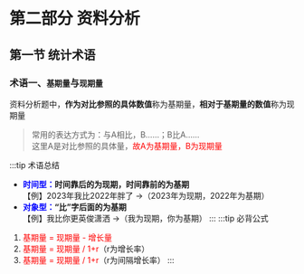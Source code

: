 # 第二部分 资料分析

## 第一节 统计术语

### 术语一、`基期量`与`现期量`
资料分析题中，<b>作为对比参照的具体数值</b>称为基期量，<b>相对于基期量的数值</b>称为现期量
> 常用的表达方式为：与A相比，B……；B比A……<br />
> 这里A是对比参照的具体量，<font color=red>故A为基期量，B为现期量</font>

:::tip 术语总结
+ <b><font color=blue>时间型：</font>时间靠后的为现期，时间靠前的为基期</b><br />
    【例】2023年我比2022年胖了 →（2023年为现期，2022年为基期）
+ <b><font color=blue>对象型：</font>“比”字后面的为基期</b><br />
    【例】我比你更英俊潇洒 →（我为现期，你为基期）
:::
:::tip 必背公式
1. <font color=red>基期量 = 现期量 - 增长量</font>
2. <font color=red>基期量 = 现期量 / 1+r</font>（r为增长率）
3. <font color=red>基期量 = 现期量 / 1+r</font>（r为间隔增长率）
:::

